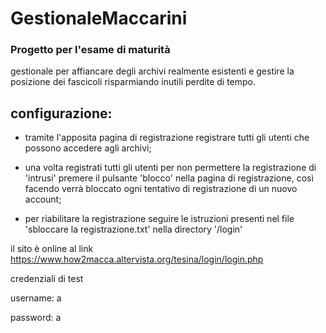 # GestionaleMaccarini
### Progetto per l'esame di maturità

gestionale per affiancare degli archivi realmente esistenti e gestire la posizione dei fascicoli risparmiando inutili perdite di tempo.


## configurazione:

- tramite l'apposita pagina di registrazione registrare tutti gli utenti che possono accedere agli archivi;

- una volta registrati tutti gli utenti per non permettere la registrazione di 'intrusi' premere il pulsante 'blocco' nella pagina di registrazione, così facendo verrà bloccato ogni tentativo di registrazione di un nuovo account;

- per riabilitare la registrazione seguire le istruzioni presenti nel file 'sbloccare la registrazione.txt' nella directory '/login'

il sito è online al link https://www.how2macca.altervista.org/tesina/login/login.php

credenziali di test

username: a

password: a

